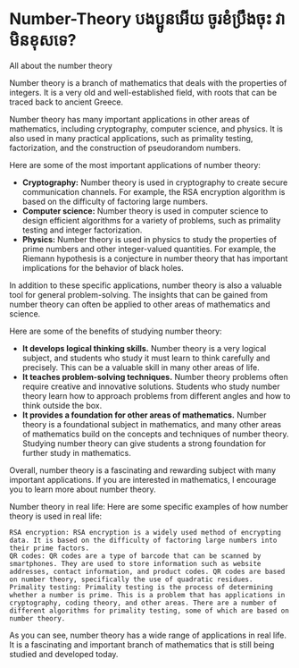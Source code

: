 # Number-Theory បងប្អូនអើយ ចូរខំប្រឹងចុះ វាមិនខុសទេ?
All about the number theory


Number theory is a branch of mathematics that deals with the properties of integers. It is a very old and well-established field, with roots that can be traced back to ancient Greece.

Number theory has many important applications in other areas of mathematics, including cryptography, computer science, and physics. It is also used in many practical applications, such as primality testing, factorization, and the construction of pseudorandom numbers.

Here are some of the most important applications of number theory:

* **Cryptography:** Number theory is used in cryptography to create secure communication channels. For example, the RSA encryption algorithm is based on the difficulty of factoring large numbers.
* **Computer science:** Number theory is used in computer science to design efficient algorithms for a variety of problems, such as primality testing and integer factorization.
* **Physics:** Number theory is used in physics to study the properties of prime numbers and other integer-valued quantities. For example, the Riemann hypothesis is a conjecture in number theory that has important implications for the behavior of black holes.

In addition to these specific applications, number theory is also a valuable tool for general problem-solving. The insights that can be gained from number theory can often be applied to other areas of mathematics and science.

Here are some of the benefits of studying number theory:

* **It develops logical thinking skills.** Number theory is a very logical subject, and students who study it must learn to think carefully and precisely. This can be a valuable skill in many other areas of life.
* **It teaches problem-solving techniques.** Number theory problems often require creative and innovative solutions. Students who study number theory learn how to approach problems from different angles and how to think outside the box.
* **It provides a foundation for other areas of mathematics.** Number theory is a foundational subject in mathematics, and many other areas of mathematics build on the concepts and techniques of number theory. Studying number theory can give students a strong foundation for further study in mathematics.

Overall, number theory is a fascinating and rewarding subject with many important applications. If you are interested in mathematics, I encourage you to learn more about number theory.

Number theory in real life:
Here are some specific examples of how number theory is used in real life:

    RSA encryption: RSA encryption is a widely used method of encrypting data. It is based on the difficulty of factoring large numbers into their prime factors.
    QR codes: QR codes are a type of barcode that can be scanned by smartphones. They are used to store information such as website addresses, contact information, and product codes. QR codes are based on number theory, specifically the use of quadratic residues.
    Primality testing: Primality testing is the process of determining whether a number is prime. This is a problem that has applications in cryptography, coding theory, and other areas. There are a number of different algorithms for primality testing, some of which are based on number theory.

As you can see, number theory has a wide range of applications in real life. It is a fascinating and important branch of mathematics that is still being studied and developed today.
